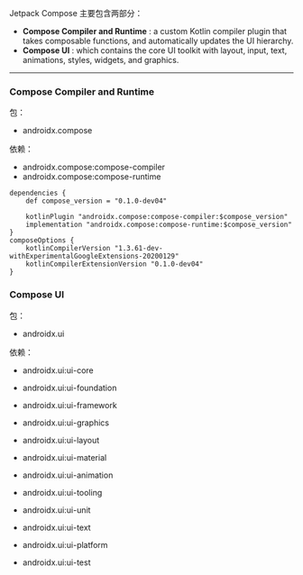 Jetpack Compose 主要包含两部分：

* **Compose Compiler and Runtime** : a custom Kotlin compiler plugin that takes composable functions, and automatically updates the UI hierarchy.
* **Compose UI** : which contains the core UI toolkit with layout, input, text, animations, styles, widgets, and graphics.

---

### Compose Compiler and Runtime

包：
* androidx.compose

依赖：

* androidx.compose:compose-compiler
* androidx.compose:compose-runtime

```
dependencies {
    def compose_version = "0.1.0-dev04"

    kotlinPlugin "androidx.compose:compose-compiler:$compose_version"
    implementation "androidx.compose:compose-runtime:$compose_version"
}
composeOptions {
    kotlinCompilerVersion "1.3.61-dev-withExperimentalGoogleExtensions-20200129"
    kotlinCompilerExtensionVersion "0.1.0-dev04"
}
```

### Compose UI

包：
* androidx.ui

依赖：
* androidx.ui:ui-core
* androidx.ui:ui-foundation
* androidx.ui:ui-framework
* androidx.ui:ui-graphics
* androidx.ui:ui-layout
* androidx.ui:ui-material
* androidx.ui:ui-animation
* androidx.ui:ui-tooling
* androidx.ui:ui-unit
* androidx.ui:ui-text

* androidx.ui:ui-platform
* androidx.ui:ui-test

